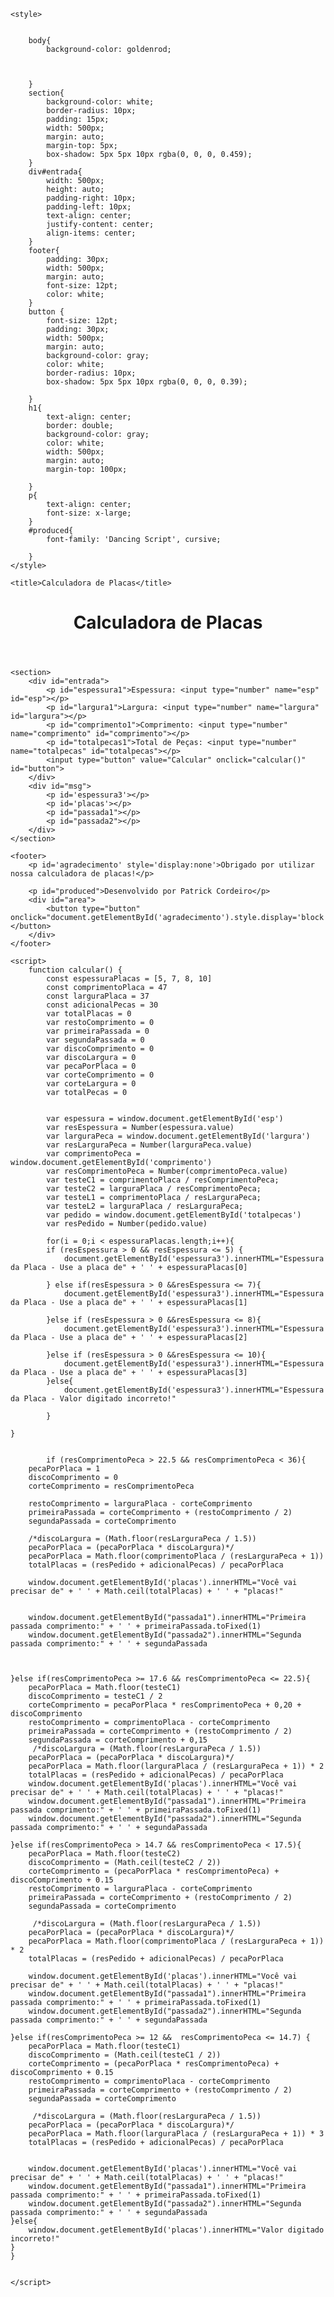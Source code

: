<!DOCTYPE html>
<html lang="pt-br">
<head>
    <meta charset="UTF-8">
    <meta http-equiv="X-UA-Compatible" content="IE=edge">
    <meta name="viewport" content="width=device-width, initial-scale=1.0">
    <link rel="preconnect" href="https://fonts.gstatic.com">
    <link href="https://fonts.googleapis.com/css2?family=Dancing+Script&display=swap" rel="stylesheet">

    <style>


        body{
            background-color: goldenrod;
        
        
        
        }
        section{
            background-color: white;
            border-radius: 10px;
            padding: 15px;
            width: 500px;
            margin: auto;
            margin-top: 5px;
            box-shadow: 5px 5px 10px rgba(0, 0, 0, 0.459);
        }
        div#entrada{
            width: 500px;
            height: auto;
            padding-right: 10px;
            padding-left: 10px;
            text-align: center;
            justify-content: center;
            align-items: center;
        }
        footer{
            padding: 30px;
            width: 500px;
            margin: auto;
            font-size: 12pt;
            color: white;
        }
        button {
            font-size: 12pt;
            padding: 30px;
            width: 500px;
            margin: auto;
            background-color: gray;
            color: white;
            border-radius: 10px;
            box-shadow: 5px 5px 10px rgba(0, 0, 0, 0.39);
        
        }
        h1{
            text-align: center;
            border: double;
            background-color: gray;
            color: white;
            width: 500px;
            margin: auto;
            margin-top: 100px;
        
        }
        p{
            text-align: center;
            font-size: x-large;
        }
        #produced{
            font-family: 'Dancing Script', cursive;
        
        }
    </style>
    
    <title>Calculadora de Placas</title>
</head>
<body>
    <header>
        <h1>Calculadora de Placas</h1>
    </header>

    <section>
        <div id="entrada">
            <p id="espessura1">Espessura: <input type="number" name="esp" id="esp"></p>
            <p id="largura1">Largura: <input type="number" name="largura" id="largura"></p>
            <p id="comprimento1">Comprimento: <input type="number" name="comprimento" id="comprimento"></p>
            <p id="totalpecas1">Total de Peças: <input type="number" name="totalpecas" id="totalpecas"></p>
            <input type="button" value="Calcular" onclick="calcular()" id="button">
        </div>
        <div id="msg">
            <p id='espessura3'></p>
            <p id='placas'></p>
            <p id="passada1"></p>
            <p id="passada2"></p>
        </div>
    </section>

    <footer>
        <p id='agradecimento' style='display:none'>Obrigado por utilizar nossa calculadora de placas!</p>
        
        <p id="produced">Desenvolvido por Patrick Cordeiro</p>
        <div id="area">
            <button type="button" onclick="document.getElementById('agradecimento').style.display='block'">Finalizar!</button>
        </div>
    </footer>

    <script>
        function calcular() {
            const espessuraPlacas = [5, 7, 8, 10]
            const comprimentoPlaca = 47
            const larguraPlaca = 37
            const adicionalPecas = 30
            var totalPlacas = 0
            var restoComprimento = 0
            var primeiraPassada = 0
            var segundaPassada = 0
            var discoComprimento = 0
            var discoLargura = 0
            var pecaPorPlaca = 0
            var corteComprimento = 0
            var corteLargura = 0
            var totalPecas = 0
            

            var espessura = window.document.getElementById('esp')
            var resEspessura = Number(espessura.value)
            var larguraPeca = window.document.getElementById('largura')
            var resLarguraPeca = Number(larguraPeca.value)
            var comprimentoPeca = window.document.getElementById('comprimento')
            var resComprimentoPeca = Number(comprimentoPeca.value)
            var testeC1 = comprimentoPlaca / resComprimentoPeca;
            var testeC2 = larguraPlaca / resComprimentoPeca;
            var testeL1 = comprimentoPlaca / resLarguraPeca;
            var testeL2 = larguraPlaca / resLarguraPeca;
            var pedido = window.document.getElementById('totalpecas')
            var resPedido = Number(pedido.value)
            
            for(i = 0;i < espessuraPlacas.length;i++){
            if (resEspessura > 0 && resEspessura <= 5) {
                document.getElementById('espessura3').innerHTML="Espessura da Placa - Use a placa de" + ' ' + espessuraPlacas[0]
                
            } else if(resEspessura > 0 &&resEspessura <= 7){
                document.getElementById('espessura3').innerHTML="Espessura da Placa - Use a placa de" + ' ' + espessuraPlacas[1]
                
            }else if (resEspessura > 0 &&resEspessura <= 8){
                document.getElementById('espessura3').innerHTML="Espessura da Placa - Use a placa de" + ' ' + espessuraPlacas[2]
                
            }else if (resEspessura > 0 &&resEspessura <= 10){
                document.getElementById('espessura3').innerHTML="Espessura da Placa - Use a placa de" + ' ' + espessuraPlacas[3]
            }else{
                document.getElementById('espessura3').innerHTML="Espessura da Placa - Valor digitado incorreto!"
                
            }
        
    }


            if (resComprimentoPeca > 22.5 && resComprimentoPeca < 36){
        pecaPorPlaca = 1
        discoComprimento = 0
        corteComprimento = resComprimentoPeca
        
        restoComprimento = larguraPlaca - corteComprimento
        primeiraPassada = corteComprimento + (restoComprimento / 2)
        segundaPassada = corteComprimento

        /*discoLargura = (Math.floor(resLarguraPeca / 1.5))
        pecaPorPlaca = (pecaPorPlaca * discoLargura)*/
        pecaPorPlaca = Math.floor(comprimentoPlaca / (resLarguraPeca + 1))
        totalPlacas = (resPedido + adicionalPecas) / pecaPorPlaca
        
        window.document.getElementById('placas').innerHTML="Você vai precisar de" + ' ' + Math.ceil(totalPlacas) + ' ' + "placas!" 
        

        window.document.getElementById("passada1").innerHTML="Primeira passada comprimento:" + ' ' + primeiraPassada.toFixed(1) 
        window.document.getElementById("passada2").innerHTML="Segunda passada comprimento:" + ' ' + segundaPassada
        

        
    }else if(resComprimentoPeca >= 17.6 && resComprimentoPeca <= 22.5){
        pecaPorPlaca = Math.floor(testeC1)
        discoComprimento = testeC1 / 2
        corteComprimento = pecaPorPlaca * resComprimentoPeca + 0,20 + discoComprimento
        restoComprimento = comprimentoPlaca - corteComprimento
        primeiraPassada = corteComprimento + (restoComprimento / 2)
        segundaPassada = corteComprimento + 0,15
         /*discoLargura = (Math.floor(resLarguraPeca / 1.5))
        pecaPorPlaca = (pecaPorPlaca * discoLargura)*/
        pecaPorPlaca = Math.floor(larguraPlaca / (resLarguraPeca + 1)) * 2
        totalPlacas = (resPedido + adicionalPecas) / pecaPorPlaca
        window.document.getElementById('placas').innerHTML="Você vai precisar de" + ' ' + Math.ceil(totalPlacas) + ' ' + "placas!" 
        window.document.getElementById("passada1").innerHTML="Primeira passada comprimento:" + ' ' + primeiraPassada.toFixed(1)  
        window.document.getElementById("passada2").innerHTML="Segunda passada comprimento:" + ' ' + segundaPassada

    }else if(resComprimentoPeca > 14.7 && resComprimentoPeca < 17.5){
        pecaPorPlaca = Math.floor(testeC2) 
        discoComprimento = (Math.ceil(testeC2 / 2))
        corteComprimento = (pecaPorPlaca * resComprimentoPeca) + discoComprimento + 0.15
        restoComprimento = larguraPlaca - corteComprimento
        primeiraPassada = corteComprimento + (restoComprimento / 2)
        segundaPassada = corteComprimento

         /*discoLargura = (Math.floor(resLarguraPeca / 1.5))
        pecaPorPlaca = (pecaPorPlaca * discoLargura)*/
        pecaPorPlaca = Math.floor(comprimentoPlaca / (resLarguraPeca + 1)) * 2
        totalPlacas = (resPedido + adicionalPecas) / pecaPorPlaca

        window.document.getElementById('placas').innerHTML="Você vai precisar de" + ' ' + Math.ceil(totalPlacas) + ' ' + "placas!"
        window.document.getElementById("passada1").innerHTML="Primeira passada comprimento:" + ' ' + primeiraPassada.toFixed(1) 
        window.document.getElementById("passada2").innerHTML="Segunda passada comprimento:" + ' ' + segundaPassada 

    }else if(resComprimentoPeca >= 12 &&  resComprimentoPeca <= 14.7) {
        pecaPorPlaca = Math.floor(testeC1) 
        discoComprimento = (Math.ceil(testeC1 / 2))
        corteComprimento = (pecaPorPlaca * resComprimentoPeca) + discoComprimento + 0.15  
        restoComprimento = comprimentoPlaca - corteComprimento
        primeiraPassada = corteComprimento + (restoComprimento / 2)
        segundaPassada = corteComprimento 

         /*discoLargura = (Math.floor(resLarguraPeca / 1.5))
        pecaPorPlaca = (pecaPorPlaca * discoLargura)*/
        pecaPorPlaca = Math.floor(larguraPlaca / (resLarguraPeca + 1)) * 3
        totalPlacas = (resPedido + adicionalPecas) / pecaPorPlaca


        window.document.getElementById('placas').innerHTML="Você vai precisar de" + ' ' + Math.ceil(totalPlacas) + ' ' + "placas!"
        window.document.getElementById("passada1").innerHTML="Primeira passada comprimento:" + ' ' + primeiraPassada.toFixed(1) 
        window.document.getElementById("passada2").innerHTML="Segunda passada comprimento:" + ' ' + segundaPassada
    }else{
        window.document.getElementById('placas').innerHTML="Valor digitado incorreto!"
    }
    }
    

    </script>
</body>
</html>
